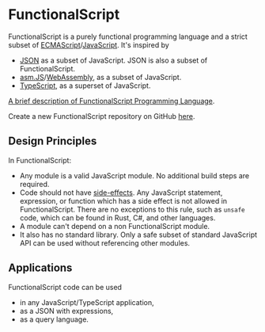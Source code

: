 # FunctionalScript

FunctionalScript is a purely functional programming language and a strict subset of
[ECMAScript](https://en.wikipedia.org/wiki/ECMAScript)/[JavaScript](https://en.wikipedia.org/wiki/JavaScript). It's inspired by

- [JSON](https://en.wikipedia.org/wiki/JSON) as a subset of JavaScript. JSON is also a subset of FunctionalScript.
- [asm.JS](https://en.wikipedia.org/wiki/Asm.js)/[WebAssembly](https://en.wikipedia.org/wiki/WebAssembly), as a subset of JavaScript.
- [TypeScript](https://en.wikipedia.org/wiki/TypeScript), as a superset of JavaScript.

[A brief description of FunctionalScript Programming Language](./LANGUAGE.md).

Create a new FunctionalScript repository on GitHub [here](https://github.com/functionalscript/template/generate).

## Design Principles

In FunctionalScript:

- Any module is a valid JavaScript module. No additional build steps are required.
- Code should not have [side-effects](https://en.wikipedia.org/wiki/Side_effect_(computer_science)). Any JavaScript statement, expression, or function which has a side effect is not allowed in FunctionalScript. There are no exceptions to this rule, such as `unsafe` code, which can be found in Rust, C#, and other languages.
- A module can't depend on a non FunctionalScript module.
- It also has no standard library. Only a safe subset of standard JavaScript API can be used without referencing other modules.

## Applications

FunctionalScript code can be used

- in any JavaScript/TypeScript application,
- as a JSON with expressions,
- as a query language.
